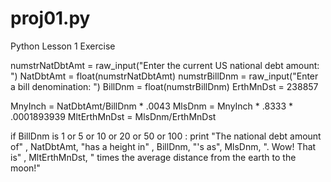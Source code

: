 # proj01.py
Python Lesson 1 Exercise

numstrNatDbtAmt = raw_input("Enter the current US national debt amount: ")
NatDbtAmt = float(numstrNatDbtAmt)
numstrBillDnm = raw_input("Enter a bill denomination: ")
BillDnm = float(numstrBillDnm)
ErthMnDst = 238857


MnyInch = NatDbtAmt/BillDnm * .0043
MlsDnm = MnyInch * .8333 * .0001893939
MltErthMnDst = MlsDnm/ErthMnDst


if BillDnm is 1 or 5 or 10 or 20 or 50 or 100 :
	print "The national debt amount of" , NatDbtAmt, "has a height in" , BillDnm, "'s as", MlsDnm, ". Wow! That is" , MltErthMnDst, " times the average distance from the earth to the moon!"

